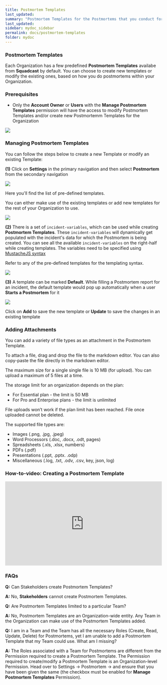 ```yaml
---
title: Postmortem Templates
last_updated:
summary: "Postmortem Templates for the Postmortems that you conduct for incidents"
last_updated:
sidebar: mydoc_sidebar
permalink: docs/postmortem-templates
folder: mydoc
---
```


### Postmortem Templates

Each Organization has a few predefined **Postmortem Templates** availabe from **Squadcast** by default. You can choose to create new templates or modify the existing ones, based on how you do postmortems within your Organization.

### Prerequisites

- Only the **Account Owner** or **Users** with the **Manage Postmortem Templates** permission will have the access to modify Postmortem Templates and/or create new Postmortemm Templates for the Organization

![](images/postmortem_new_1.png)

### Managing Postmortem Templates

You can follow the steps below to create a new Template or modify an existing Template:

**(1)** Click on **Settings** in the primary navigation and then select **Postmortem** from the secondary navigation

![](images/postmortem_1.png)

Here you'll find the list of pre-defined templates.

You can either make use of the existing templates or add new templates for the rest of your Organization to use.

![](images/postmortem_2.png)

**(2)** There is a set of `incident-variables`, which can be used while creating **Postmortem Templates**. These `incident-variables` will dynamically get populated with the incident's data for which the Postmortem is being created. You can see all the available `incident-variables` on the right-half while creating templates. The variables need to be specified using [MustacheJS syntax](https://github.com/janl/mustache.js/)

Refer to any of the pre-defined templates for the templating syntax.

![](images/postmortem_4.png)

**(3)** A template can be marked **Default**. While filling a Postmortem report for an incident, the default template would pop up automatically when a user **Starts a Postmortem** for it

![](images/postmortem_5.png)

Click on **Add** to save the new template or **Update** to save the changes in an existing template

### Adding Attachments

You can add a variety of file types as an attachment in the Postmortem Template.

To attach a file, drag and drop the file to the markdown editor. You can also copy-paste the file directly in the markdown editor.

The maximum size for a single single file is 10 MB (for upload). You can upload a maximum of 5 files at a time.

The storage limit for an organization depends on the plan:

- For Essential plan - the limit is 50 MB
- For Pro and Enterprise plans - the limit is unlimited

File uploads won’t work if the plan limit has been reached. File once uploaded cannot be deleted.

The supported file types are:

- Images (.png, .jpg, .jpeg)
- Word Processors (.doc, .docx, .odt, pages)
- Spreadsheets (.xls, .xlsx, numbers)
- PDFs (.pdf)
- Presentations (.ppt, .pptx. .odp)
- Miscellaneous (.log, .txt, .odv, .csv, key, json, log)

### How-to-video: Creating a Postmortem Template

<div class="wistia_responsive_padding" style="padding:53.75% 0 0 0;position:relative;"><div class="wistia_responsive_wrapper" style="height:100%;left:0;position:absolute;top:0;width:100%;"><iframe src="https://fast.wistia.net/embed/iframe/yz4mmxhi31?videoFoam=true" title="Create Postmortem Template Video" allow="autoplay; fullscreen" allowtransparency="true" frameborder="0" scrolling="no" class="wistia_embed" name="wistia_embed" allowfullscreen msallowfullscreen width="100%" height="100%"></iframe></div></div>
<script src="https://fast.wistia.net/assets/external/E-v1.js" async></script>

### FAQs

**Q:** Can Stakeholders create Postmortem Templates?

**A:** No, **Stakeholders** cannot create Postmortem Templates.

**Q:** Are Postmortem Templates limited to a particular Team?

**A:** No, Postmortem Templates are an Organization-wide entity. Any Team in the Organization can make use of the Postmortem Templates added.

**Q:** I am in a Team and the Team has all the necessary Roles (Create, Read, Update, Delete) for Postmortems, yet I am unable to add a Postmortem Template that my Team could use. What am I missing?

**A:** The Roles associated with a Team for Postmortems are different from the Permission required to create a Postmortem Template. The Permission required to create/modify a Postmortem Template is an Organization-level Permission. Head over to Settings -> Postmortem -> and ensure that you have been given the same (the checkbox must be enabled for **Manage Postmortem Templates** Permission).